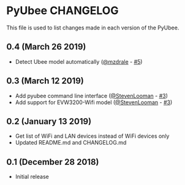 # PyUbee CHANGELOG
This file is used to list changes made in each version of the PyUbee.

## 0.4 (March 26 2019)
* Detect Ubee model automatically ([@mzdrale](https://github.com/mzdrale) - [#5](https://github.com/mzdrale/pyubee/pull/5))

## 0.3 (March 12 2019)
* Add pyubee command line interface ([@StevenLooman](https://github.com/StevenLooman) - [#3](https://github.com/mzdrale/pyubee/pull/3))
* Add support for EVW3200-Wifi model ([@StevenLooman](https://github.com/StevenLooman) - [#3](https://github.com/mzdrale/pyubee/pull/3))

## 0.2 (January 13 2019)
* Get list of WiFi and LAN devices instead of WiFi devices only
* Updated README.md and CHANGELOG.md

## 0.1 (December 28 2018)
* Initial release
